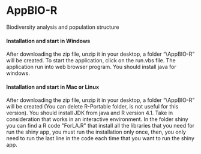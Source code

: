 # AppBIO-R
Biodiversity analysis and population structure

#### Installation and start in Windows

After downloading the zip file, unzip it in your desktop, a folder “\AppBIO-R” will be created. To start the application, click on the run.vbs file. The application run into web browser program. You should install java for windows.

#### Installation and start in Mac or Linux

After downloading the zip file, unzip it in your desktop, a folder “\AppBIO-R” will be created (You can delete R-Portable folder, is not useful for this version). You should install JDK from java and R version 4.1. Take in consideration that works in an interactive environment. In the folder shiny you can find a R code "ForLA.R" that install all the libraries that you need for run the shiny app, you must run the installation only once, then, you only need to run the last line in the code each time that you want to run the shiny app.


